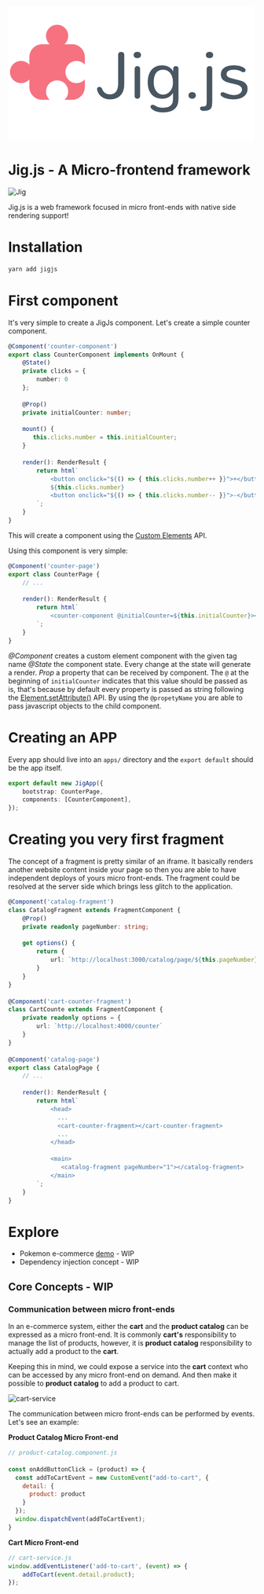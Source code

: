 ![Jig Logo](jig/ghassets/logo.png)

# Jig.js - A Micro-frontend framework
![Jig](https://github.com/carlosmaniero/jigjs/workflows/Jig/badge.svg)

Jig.js is a web framework focused in micro front-ends with native side rendering support!

# Installation

```bash
yarn add jigjs
```

# First component

It's very simple to create a JigJs component. 
Let's create a simple counter component.

```typescript
@Component('counter-component')
export class CounterComponent implements OnMount {
    @State()
    private clicks = {
        number: 0
    };

    @Prop()
    private initialCounter: number;

    mount() {
       this.clicks.number = this.initialCounter; 
    }

    render(): RenderResult {
        return html`
            <button onclick="${() => { this.clicks.number++ }}">+</button>
            ${this.clicks.number}
            <button onclick="${() => { this.clicks.number-- }}">-</button>
        `;
    }
}
```

This will create a component using the
 [Custom Elements](https://developer.mozilla.org/en-US/docs/Web/Web_Components/Using_custom_elements) API.
 
Using this component is very simple:

```typescript
@Component('counter-page')
export class CounterPage {
    // ...

    render(): RenderResult {
        return html`
            <counter-component @initialCounter=${this.initialCounter}></counter-component>
        `;
    }
}
```

*@Component* creates a custom element component with the given tag name
*@State* the component state. Every change at the state will generate a render.
*Prop* a property that can be received by component. The `@` at the beginning of `initialCounter` indicates that this
value should be passed as is, that's because by default every property is passed as string following the 
[Element.setAttribute()](https://developer.mozilla.org/en-US/docs/Web/API/Element/setAttribute) API. 
By using the `@propetyName` you are able to pass javascript objects to the child component.

# Creating an APP

Every app should live into an `apps/` directory and the `export default` should be the app itself.

```typescript
export default new JigApp({
    bootstrap: CounterPage,
    components: [CounterComponent],
});
```

# Creating you very first fragment

The concept of a fragment is pretty similar of an iframe. It basically renders another website content inside 
your page so then you are able to have independent deploys of yours micro front-ends. The fragment could be 
resolved at the server side which brings less glitch to the application.

```typescript
@Component('catalog-fragment')
class CatalogFragment extends FragmentComponent {
    @Prop()
    private readonly pageNumber: string;

    get options() {
        return {
            url: `http://localhost:3000/catalog/page/${this.pageNumber}`
        }
    }
}

@Component('cart-counter-fragment')
class CartCounte extends FragmentComponent {
    private readonly options = {
        url: `http://localhost:4000/counter`
    }
}

@Component('catalog-page')
export class CatalogPage {
    // ...

    render(): RenderResult {
        return html`
            <head>
              ...
              <cart-counter-fragment></cart-counter-fragment>
              ...
            </head>
  
            <main>
               <catalog-fragment pageNumber="1"></catalog-fragment>
            </main>
        `;
    }
}
``` 

# Explore

- Pokemon e-commerce [demo](./demo/pokeshop) - WIP
- Dependency injection concept - WIP

## Core Concepts - WIP
### Communication between micro front-ends
In an e-commerce system, either the **cart** and the **product catalog** can be expressed as a micro front-end. It is commonly **cart's** responsibility to manage the list of products, however, it is **product catalog** responsibility to actually add a product to the **cart**.

Keeping this in mind, we could expose a service into the **cart** context who can be accessed by any micro front-end on demand. And then make it possible to **product catalog** to add a product to cart.

![cart-service](https://user-images.githubusercontent.com/2002011/82006024-3edc0700-963d-11ea-998f-5c4458ec6412.png)

The communication between micro front-ends can be performed by events. Let's see an example:

**Product Catalog Micro Front-end**
```js
// product-catalog.component.js

const onAddButtonClick = (product) => {
  const addToCartEvent = new CustomEvent("add-to-cart", {
    detail: {
      product: product
    }
  });
  window.dispatchEvent(addToCartEvent);
}
```
**Cart Micro Front-end**
```js
// cart-service.js
window.addEventListener('add-to-cart', (event) => {
    addToCart(event.detail.product);
});
```
